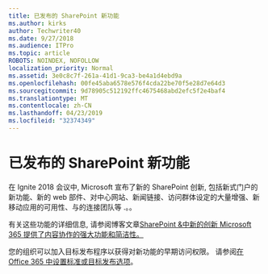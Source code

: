 ```yaml
---
title: 已发布的 SharePoint 新功能
ms.author: kirks
author: Techwriter40
ms.date: 9/27/2018
ms.audience: ITPro
ms.topic: article
ROBOTS: NOINDEX, NOFOLLOW
localization_priority: Normal
ms.assetid: 3e0c8c7f-261a-41d1-9ca3-be4a1d4ebd9a
ms.openlocfilehash: 00fe45aba6578e576f4cda22be70f5e28d7e64d3
ms.sourcegitcommit: 9d78905c512192ffc4675468abd2efc5f2e4baf4
ms.translationtype: MT
ms.contentlocale: zh-CN
ms.lasthandoff: 04/23/2019
ms.locfileid: "32374349"
---
```

# <a name="sharepoint-new-features-announced"></a>已发布的 SharePoint 新功能

在 Ignite 2018 会议中, Microsoft 宣布了新的 SharePoint 创新, 包括新式门户的新功能、新的 web 部件、对中心网站、新闻链接、访问群体设定的大量增强、新移动应用的可用性、与的连接团队等 .。。
  
有关这些功能的详细信息, 请参阅博客文章[SharePoint &amp;中新的创新 Microsoft 365 提供了内容协作的强大功能和简洁性。](https://go.microsoft.com/fwlink/?linkid=2026502)
  
您的组织可以加入目标发布程序以获得对新功能的早期访问权限。 请参阅[在 Office 365 中设置标准或目标发布选项](https://docs.microsoft.com/office365/admin/manage/release-options-in-office-365)。
